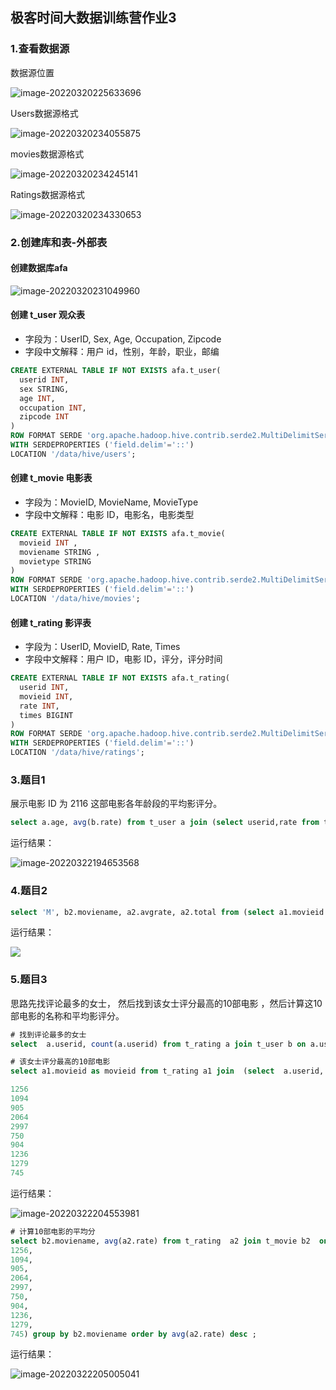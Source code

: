 ## 极客时间大数据训练营作业3

### 1.查看数据源

数据源位置

![image-20220320225633696](https://typora-mac-alpha.oss-cn-shanghai.aliyuncs.com/img/image-20220320225633696.png)



Users数据源格式

![image-20220320234055875](https://typora-mac-alpha.oss-cn-shanghai.aliyuncs.com/img/image-20220320234055875.png)



movies数据源格式

![image-20220320234245141](https://typora-mac-alpha.oss-cn-shanghai.aliyuncs.com/img/image-20220320234245141.png)





Ratings数据源格式

![image-20220320234330653](https://typora-mac-alpha.oss-cn-shanghai.aliyuncs.com/img/image-20220320234330653.png)



### 2.创建库和表-外部表

#### 创建数据库afa

![image-20220320231049960](https://typora-mac-alpha.oss-cn-shanghai.aliyuncs.com/img/image-20220320231049960.png)



#### 创建 t_user 观众表

- 字段为：UserID, Sex, Age, Occupation, Zipcode
- 字段中文解释：用户 id，性别，年龄，职业，邮编

```sql
CREATE EXTERNAL TABLE IF NOT EXISTS afa.t_user(
  userid INT,
  sex STRING,
  age INT,
  occupation INT,
  zipcode INT
)
ROW FORMAT SERDE 'org.apache.hadoop.hive.contrib.serde2.MultiDelimitSerDe'
WITH SERDEPROPERTIES ('field.delim'='::')
LOCATION '/data/hive/users';
```

#### 创建 t_movie 电影表

- 字段为：MovieID, MovieName, MovieType
- 字段中文解释：电影 ID，电影名，电影类型

```sql
CREATE EXTERNAL TABLE IF NOT EXISTS afa.t_movie(
  movieid INT ,
  moviename STRING ,
  movietype STRING 
)
ROW FORMAT SERDE 'org.apache.hadoop.hive.contrib.serde2.MultiDelimitSerDe'
WITH SERDEPROPERTIES ('field.delim'='::')
LOCATION '/data/hive/movies';

```

#### 创建 t_rating 影评表

- 字段为：UserID, MovieID, Rate, Times
- 字段中文解释：用户 ID，电影 ID，评分，评分时间

```sql
CREATE EXTERNAL TABLE IF NOT EXISTS afa.t_rating(
  userid INT,
  movieid INT,
  rate INT,
  times BIGINT
)
ROW FORMAT SERDE 'org.apache.hadoop.hive.contrib.serde2.MultiDelimitSerDe'
WITH SERDEPROPERTIES ('field.delim'='::')
LOCATION '/data/hive/ratings';
```

### 3.题目1

展示电影 ID 为 2116 这部电影各年龄段的平均影评分。

```sql
select a.age, avg(b.rate) from t_user a join (select userid,rate from t_rating where movieid=2116) b ON a.userid = b.userid group by a.age;
```

运行结果：

![image-20220322194653568](https://typora-mac-alpha.oss-cn-shanghai.aliyuncs.com/img/image-20220322194653568.png)



### 4.题目2

```sql
select 'M', b2.moviename, a2.avgrate, a2.total from (select a1.movieid , a1.avgrate, a1.total from (select a.movieid, avg(a.rate) as avgrate, count(b.userid) as total from t_rating a join t_user b on a.userid = b.userid and b.sex ='M' group by a.movieid) as a1  where a1.total > 50 order by avgrate desc  limit 10) a2 join t_movie b2 on a2.movieid = b2.movieid ;
```

运行结果：

![](https://typora-mac-alpha.oss-cn-shanghai.aliyuncs.com/img/image-20220322215454657.png)



### 5.题目3

思路先找评论最多的女士， 然后找到该女士评分最高的10部电影 ，然后计算这10部电影的名称和平均影评分。

```sql
# 找到评论最多的女士
select  a.userid, count(a.userid) from t_rating a join t_user b on a.userid = b.userid and b.sex = 'F' group by a.userid order by count(a.userid) desc limit 1;
```



```sql
# 该女士评分最高的10部电影
select a1.movieid as movieid from t_rating a1 join  (select  a.userid, count(a.userid) from t_rating a join t_user b on a.userid = b.userid and b.sex = 'F' group by a.userid order by count(a.userid) desc limit 1) b1 on a1.userid = b1.userid order by a1.rate desc limit 10;

1256
1094
905
2064
2997
750
904
1236
1279
745
```

运行结果：

![image-20220322204553981](https://typora-mac-alpha.oss-cn-shanghai.aliyuncs.com/img/image-20220322204553981.png)



```sql
# 计算10部电影的平均分
select b2.moviename, avg(a2.rate) from t_rating  a2 join t_movie b2  on a2.movieid = b2.movieid where a2.movieid in (
1256,
1094,
905,
2064,
2997,
750,
904,
1236,
1279,
745) group by b2.moviename order by avg(a2.rate) desc ;


```

运行结果：

![image-20220322205005041](https://typora-mac-alpha.oss-cn-shanghai.aliyuncs.com/img/image-20220322205005041.png)

### 

